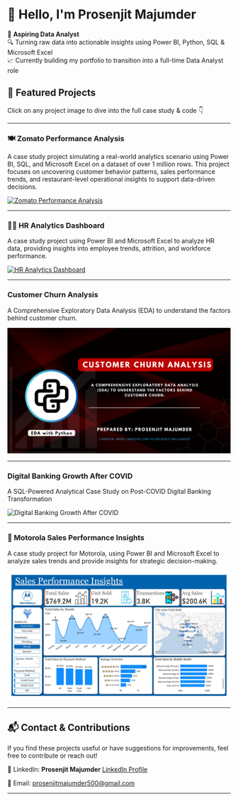 # 👋 Hello, I'm Prosenjit Majumder

🎯 **Aspiring Data Analyst**  
🔍 Turning raw data into actionable insights using Power BI, Python, SQL & Microsoft Excel  
📈 Currently building my portfolio to transition into a full-time Data Analyst role



## 🧠 Featured Projects

Click on any project image to dive into the full case study & code 👇

---

### 🍽️ Zomato Performance Analysis  
A case study project simulating a real-world analytics scenario using Power BI, SQL, and Microsoft Excel on a dataset of over 1 million rows. This project focuses on uncovering customer behavior patterns, sales performance trends, and restaurant-level operational insights to support data-driven decisions.

[![Zomato Performance Analysis](https://github.com/prosenjit500/Zomato_Performance_Analysis/blob/main/Dashboard/Zomato%20Performance%20Analysis.PNG)](https://github.com/prosenjit500/Zomato_Performance_Analysis)

---

### 🧑‍💼 HR Analytics Dashboard  
A case study project using Power BI and Microsoft Excel to analyze HR data, providing insights into employee trends, attrition, and workforce performance.

[![HR Analytics Dashboard](https://github.com/prosenjit500/HR-Analytics-Dashboard/blob/main/HR%20Analytics%20Dashboard.jpg)](https://github.com/prosenjit500/HR-Analytics-Dashboard)

---

### Customer Churn Analysis
A Comprehensive Exploratory Data Analysis (EDA) to understand the factors behind customer churn.

[![Customer Churn Analysis ](https://github.com/prosenjit500/Customer_Churn_Analysis/blob/main/Customer%20Churn%20Analysis.png)](https://github.com/prosenjit500/Customer_Churn_Analysis)

---

### Digital Banking Growth After COVID
A SQL-Powered Analytical Case Study on Post-COVID Digital Banking Transformation

![Digital Banking Growth After COVID](https://github.com/prosenjit500/SQL-Digital-Banking-Post-COVID/blob/main/Prosenjit_Majumder_SQL_Digital_Banking_Case_Study/1.%20Digital%20Banking%20Growth%20After%20COVID.jpg)

---

### 📱 Motorola Sales Performance Insights  
A case study project for Motorola, using Power BI and Microsoft Excel to analyze sales trends and provide insights for strategic decision-making.

[![Motorola Sales Performance Insights](https://github.com/prosenjit500/Motorola_Sales-_Performance-_Insights/blob/main/Motorola%20Sales%20Performance%20Insights%20Dashboard.jpg)](https://github.com/prosenjit500/Motorola_Sales-_Performance-_Insights)

---


## 📬 Contact & Contributions  
If you find these projects useful or have suggestions for improvements, feel free to contribute or reach out!

🔗 LinkedIn: **Prosenjit Majumder** [LinkedIn Profile](https://www.linkedin.com/in/prosenjitmajumder) 

📧 Email: prosenjitmajumder500@gmail.com


---
